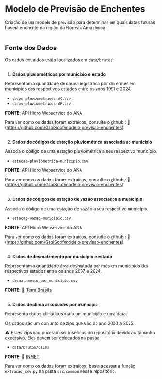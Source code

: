 # Modelo de Previsão de Enchentes 
Criação de um modelo de previsão para determinar em quais datas futuras haverá enchente na região da Floresta Amazônica
<br><br>

## Fonte dos Dados

Os dados extraídos estão localizados em `data/brutos` :
<br><br>

1. **Dados pluviométricos por município e estado** 

Representam a quantidade de chuva registrada por dia e mês em municípios dos respectivos estados entre os anos 1991 e 2024.
- `dados-pluviometricos-AC.csv`
- `dados-pluviometricos-AP.csv`

**FONTE**: API Hidro Webservice do ANA 

Para ver como os dados foram extraídos, consulte o github : 🔗 (https://github.com/GabiScof/modelo-previsao-enchentes)
<br><br>

2. **Dados de códigos de estação pluviométrica associada ao município** 

Associa o código de uma estação pluviométrica a seu respectivo município.
- `estacao-pluviometrica-municipio.csv`

**FONTE**: API Hidro Webservice do ANA 

Para ver como os dados foram extraídos, consulte o github : 🔗 (https://github.com/GabiScof/modelo-previsao-enchentes)
<br><br>

3. **Dados de códigos de estação de vazão associados a município** 

Associa o código de uma estação de vazão a seu respectivo município.
- `estacao-vazao-municipio.csv`

**FONTE**: API Hidro Webservice do ANA 

Para ver como os dados foram extraídos, consulte o github : 🔗 (https://github.com/GabiScof/modelo-previsao-enchentes)
<br><br>

4. **Dados de desmatamento por município e estado** 

Representam a quantidade área desmatada por mês em municípios dos respectivos estados entre os anos 2007 e 2024.
- `desmatamento_por_municipio.csv`

**FONTE**: 🔗 [Terra Brasilis](https://terrabrasilis.dpi.inpe.br/app/dashboard/deforestation/biomes/legal_amazon/increments)
<br><br>

5. **Dados de clima associados por municipio**

Representa dados climáticos dado um município e uma data.

Os dados são um conjunto de zips que vão do ano 2000 a 2025.

⚠️ Esses zips não puderam ser inseridos no repositório devido ao tamanho excessivo. Eles devem ser colocados na pasta:
- `data/brutos/clima`

**FONTE**: 🔗 [INMET](https://portal.inmet.gov.br/dadoshistoricos)

Para ver como os dados foram extraídos, basta acessar a função `extracao_csv.py` na pasta `src/common` nesse repositório.
<br><br>   


